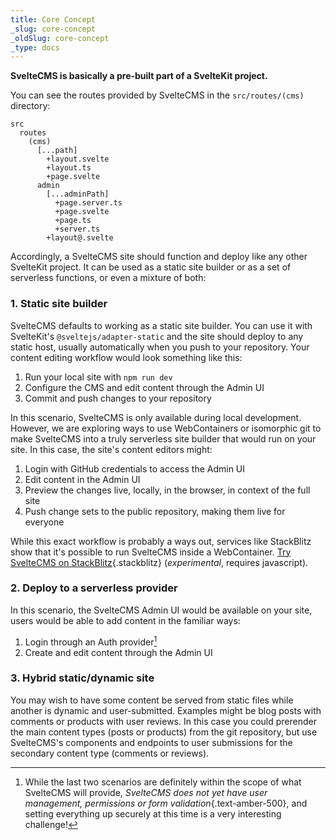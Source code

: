 ```yaml
---
title: Core Concept
_slug: core-concept
_oldSlug: core-concept
_type: docs
---
```

**SvelteCMS is basically a pre-built part of a SvelteKit project.**

You can see the routes provided by SvelteCMS in the `src/routes/(cms)` directory:

```
src
  routes
    (cms)
      [...path]
        +layout.svelte
        +layout.ts
        +page.svelte
      admin
        [...adminPath]
          +page.server.ts
          +page.svelte
          +page.ts
          +server.ts
        +layout@.svelte
```


Accordingly, a SvelteCMS site should function and deploy like any other SvelteKit project. It can be used as a static site builder or as a set of serverless functions, or even a mixture of both:

### 1. Static site builder

SvelteCMS defaults to working as a static site builder. You can use it with SvelteKit's `@sveltejs/adapter-static` and the site should deploy to any static host, usually automatically when you push to your repository. Your content editing workflow would look something like this:

1. Run your local site with `npm run dev`
2. Configure the CMS and edit content through the Admin UI
3. Commit and push changes to your repository

In this scenario, SvelteCMS is only available during local development. However, we are exploring ways to use WebContainers or isomorphic git to make SvelteCMS into a truly serverless site builder that would run on your site. In this case, the site's content editors might:

1. Login with GitHub credentials to access the Admin UI
2. Edit content in the Admin UI
3. Preview the changes live, locally, in the browser, in context of the full site
4. Push change sets to the public repository, making them live for everyone

While this exact workflow is probably a ways out, services like StackBlitz show that it's possible to run SvelteCMS inside a WebContainer. [Try SvelteCMS on StackBlitz](#){.stackblitz} (*experimental*<noscript>, requires javascript</noscript>).

### 2. Deploy to a serverless provider

In this scenario, the SvelteCMS Admin UI would be available on your site, users would be able to add content in the familiar ways:

1. Login through an Auth provider[^1]
2. Create and edit content through the Admin UI

### 3. Hybrid static/dynamic site

You may wish to have some content be served from static files while another is dynamic and user-submitted. Examples might be blog posts with comments or products with user reviews. In this case you could prerender the main content types (posts or products) from the git repository, but use SvelteCMS's components and endpoints to user submissions for the secondary content type (comments or reviews).


[^1]: While the last two scenarios are definitely within the scope of what SvelteCMS will provide, *SvelteCMS does not yet have user management, permissions or form validation*{.text-amber-500}, and setting everything up securely at this time is a very interesting challenge!